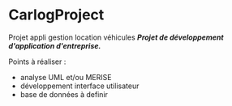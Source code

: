 # CarlogProject
Projet appli gestion location véhicules
**_Projet de développement d'application d'entreprise._**

Points à réaliser :  

- analyse UML et/ou MERISE  
- développement interface utilisateur  
- base de données à definir  
